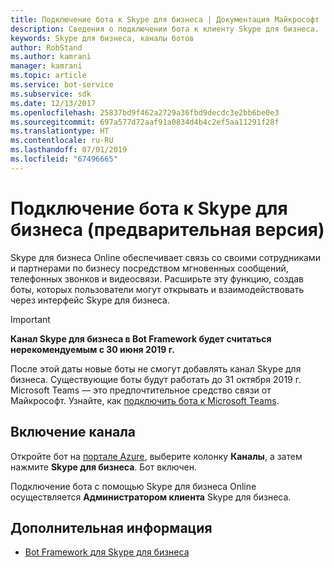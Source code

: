 ```yaml
---
title: Подключение бота к Skype для бизнеса | Документация Майкрософт
description: Сведения о подключении бота к клиенту Skype для бизнеса.
keywords: Skype для бизнеса, каналы ботов
author: RobStand
ms.author: kamrani
manager: kamrani
ms.topic: article
ms.service: bot-service
ms.subservice: sdk
ms.date: 12/13/2017
ms.openlocfilehash: 25837bd9f462a2729a36fbd9decdc3e2bb6be0e3
ms.sourcegitcommit: 697a577d72aaf91a0834d4b4c2ef5aa11291f28f
ms.translationtype: HT
ms.contentlocale: ru-RU
ms.lasthandoff: 07/01/2019
ms.locfileid: "67496665"
---
```

# <a name="connect-a-bot-to-skype-for-business-preview"></a>Подключение бота к Skype для бизнеса (предварительная версия)

Skype для бизнеса Online обеспечивает связь со своими сотрудниками и партнерами по бизнесу посредством мгновенных сообщений, телефонных звонков и видеосвязи. Расширьте эту функцию, создав боты, которых пользователи могут открывать и взаимодействовать через интерфейс Skype для бизнеса.

> [!IMPORTANT]
> **Канал Skype для бизнеса в Bot Framework будет считаться нерекомендуемым с 30 июня 2019 г.**
> 
> После этой даты новые боты не смогут добавлять канал Skype для бизнеса.  Существующие боты будут работать до 31 октября 2019 г. Microsoft Teams — это предпочтительное средство связи от Майкрософт.  Узнайте, как [подключить бота к Microsoft Teams](https://msdn.microsoft.com/microsoft-teams/bots).

## <a name="enable-the-channel"></a>Включение канала

Откройте бот на [портале Azure](https://portal.azure.com/), выберите колонку **Каналы**, а затем нажмите **Skype для бизнеса**. Бот включен. 

Подключение бота с помощью Skype для бизнеса Online осуществляется **Администратором клиента** Skype для бизнеса.

## <a name="next-steps"></a>Дополнительная информация
* [Bot Framework для Skype для бизнеса](https://msdn.microsoft.com/skype/Skype-For-Business-Bot-Framework/docs/overview)







